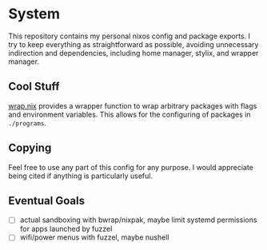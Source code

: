 # System

This repository contains my personal nixos config and package exports. I try to keep everything as straightforward as possible, avoiding unnecessary indirection and dependencies, including home manager, stylix, and wrapper manager.

## Cool Stuff

[wrap.nix](./utils/wrap.nix) provides a wrapper function to wrap arbitrary packages with flags and environment variables. This allows for the configuring of packages in `./programs`.

## Copying

Feel free to use any part of this config for any purpose. I would appreciate being cited if anything is particularly useful.

## Eventual Goals

- [ ] actual sandboxing with bwrap/nixpak, maybe limit systemd permissions for apps launched by fuzzel
- [ ] wifi/power menus with fuzzel, maybe nushell
